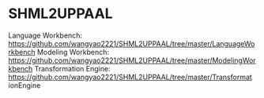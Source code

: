 # SHML2UPPAAL
Language Workbench: https://github.com/wangyao2221/SHML2UPPAAL/tree/master/LanguageWorkbench
Modeling Workbench: https://github.com/wangyao2221/SHML2UPPAAL/tree/master/ModelingWorkbench
Transformation Engine: https://github.com/wangyao2221/SHML2UPPAAL/tree/master/Transformat ionEngine
